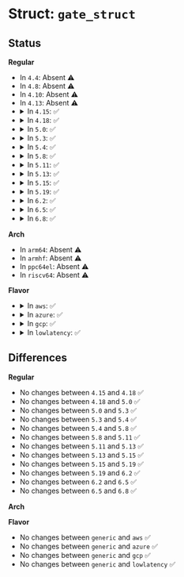 # Struct: <code>gate_struct</code>

## Status
<b>Regular</b>
<ul>
<li>
In <code>4.4</code>: Absent ⚠️
</li>
<li>
In <code>4.8</code>: Absent ⚠️
</li>
<li>
In <code>4.10</code>: Absent ⚠️
</li>
<li>
In <code>4.13</code>: Absent ⚠️
</li>
<li>
<details>
<summary>In <code>4.15</code>: ✅</summary>

```c
struct gate_struct {
    u16 offset_low;
    u16 segment;
    struct idt_bits bits;
    u16 offset_middle;
    u32 offset_high;
    u32 reserved;
};
```
</details>
</li>
<li>
<details>
<summary>In <code>4.18</code>: ✅</summary>

```c
struct gate_struct {
    u16 offset_low;
    u16 segment;
    struct idt_bits bits;
    u16 offset_middle;
    u32 offset_high;
    u32 reserved;
};
```
</details>
</li>
<li>
<details>
<summary>In <code>5.0</code>: ✅</summary>

```c
struct gate_struct {
    u16 offset_low;
    u16 segment;
    struct idt_bits bits;
    u16 offset_middle;
    u32 offset_high;
    u32 reserved;
};
```
</details>
</li>
<li>
<details>
<summary>In <code>5.3</code>: ✅</summary>

```c
struct gate_struct {
    u16 offset_low;
    u16 segment;
    struct idt_bits bits;
    u16 offset_middle;
    u32 offset_high;
    u32 reserved;
};
```
</details>
</li>
<li>
<details>
<summary>In <code>5.4</code>: ✅</summary>

```c
struct gate_struct {
    u16 offset_low;
    u16 segment;
    struct idt_bits bits;
    u16 offset_middle;
    u32 offset_high;
    u32 reserved;
};
```
</details>
</li>
<li>
<details>
<summary>In <code>5.8</code>: ✅</summary>

```c
struct gate_struct {
    u16 offset_low;
    u16 segment;
    struct idt_bits bits;
    u16 offset_middle;
    u32 offset_high;
    u32 reserved;
};
```
</details>
</li>
<li>
<details>
<summary>In <code>5.11</code>: ✅</summary>

```c
struct gate_struct {
    u16 offset_low;
    u16 segment;
    struct idt_bits bits;
    u16 offset_middle;
    u32 offset_high;
    u32 reserved;
};
```
</details>
</li>
<li>
<details>
<summary>In <code>5.13</code>: ✅</summary>

```c
struct gate_struct {
    u16 offset_low;
    u16 segment;
    struct idt_bits bits;
    u16 offset_middle;
    u32 offset_high;
    u32 reserved;
};
```
</details>
</li>
<li>
<details>
<summary>In <code>5.15</code>: ✅</summary>

```c
struct gate_struct {
    u16 offset_low;
    u16 segment;
    struct idt_bits bits;
    u16 offset_middle;
    u32 offset_high;
    u32 reserved;
};
```
</details>
</li>
<li>
<details>
<summary>In <code>5.19</code>: ✅</summary>

```c
struct gate_struct {
    u16 offset_low;
    u16 segment;
    struct idt_bits bits;
    u16 offset_middle;
    u32 offset_high;
    u32 reserved;
};
```
</details>
</li>
<li>
<details>
<summary>In <code>6.2</code>: ✅</summary>

```c
struct gate_struct {
    u16 offset_low;
    u16 segment;
    struct idt_bits bits;
    u16 offset_middle;
    u32 offset_high;
    u32 reserved;
};
```
</details>
</li>
<li>
<details>
<summary>In <code>6.5</code>: ✅</summary>

```c
struct gate_struct {
    u16 offset_low;
    u16 segment;
    struct idt_bits bits;
    u16 offset_middle;
    u32 offset_high;
    u32 reserved;
};
```
</details>
</li>
<li>
<details>
<summary>In <code>6.8</code>: ✅</summary>

```c
struct gate_struct {
    u16 offset_low;
    u16 segment;
    struct idt_bits bits;
    u16 offset_middle;
    u32 offset_high;
    u32 reserved;
};
```
</details>
</li>
</ul>
<b>Arch</b>
<ul>
<li>
In <code>arm64</code>: Absent ⚠️
</li>
<li>
In <code>armhf</code>: Absent ⚠️
</li>
<li>
In <code>ppc64el</code>: Absent ⚠️
</li>
<li>
In <code>riscv64</code>: Absent ⚠️
</li>
</ul>
<b>Flavor</b>
<ul>
<li>
<details>
<summary>In <code>aws</code>: ✅</summary>

```c
struct gate_struct {
    u16 offset_low;
    u16 segment;
    struct idt_bits bits;
    u16 offset_middle;
    u32 offset_high;
    u32 reserved;
};
```
</details>
</li>
<li>
<details>
<summary>In <code>azure</code>: ✅</summary>

```c
struct gate_struct {
    u16 offset_low;
    u16 segment;
    struct idt_bits bits;
    u16 offset_middle;
    u32 offset_high;
    u32 reserved;
};
```
</details>
</li>
<li>
<details>
<summary>In <code>gcp</code>: ✅</summary>

```c
struct gate_struct {
    u16 offset_low;
    u16 segment;
    struct idt_bits bits;
    u16 offset_middle;
    u32 offset_high;
    u32 reserved;
};
```
</details>
</li>
<li>
<details>
<summary>In <code>lowlatency</code>: ✅</summary>

```c
struct gate_struct {
    u16 offset_low;
    u16 segment;
    struct idt_bits bits;
    u16 offset_middle;
    u32 offset_high;
    u32 reserved;
};
```
</details>
</li>
</ul>

## Differences
<b>Regular</b>
<ul>
<li>
No changes between <code>4.15</code> and <code>4.18</code> ✅
</li>
<li>
No changes between <code>4.18</code> and <code>5.0</code> ✅
</li>
<li>
No changes between <code>5.0</code> and <code>5.3</code> ✅
</li>
<li>
No changes between <code>5.3</code> and <code>5.4</code> ✅
</li>
<li>
No changes between <code>5.4</code> and <code>5.8</code> ✅
</li>
<li>
No changes between <code>5.8</code> and <code>5.11</code> ✅
</li>
<li>
No changes between <code>5.11</code> and <code>5.13</code> ✅
</li>
<li>
No changes between <code>5.13</code> and <code>5.15</code> ✅
</li>
<li>
No changes between <code>5.15</code> and <code>5.19</code> ✅
</li>
<li>
No changes between <code>5.19</code> and <code>6.2</code> ✅
</li>
<li>
No changes between <code>6.2</code> and <code>6.5</code> ✅
</li>
<li>
No changes between <code>6.5</code> and <code>6.8</code> ✅
</li>
</ul>
<b>Arch</b>
<ul>
</ul>
<b>Flavor</b>
<ul>
<li>
No changes between <code>generic</code> and <code>aws</code> ✅
</li>
<li>
No changes between <code>generic</code> and <code>azure</code> ✅
</li>
<li>
No changes between <code>generic</code> and <code>gcp</code> ✅
</li>
<li>
No changes between <code>generic</code> and <code>lowlatency</code> ✅
</li>
</ul>
